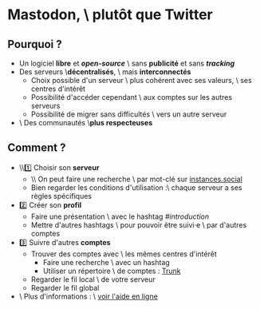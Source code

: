 # Mastodon, \\ plutôt que Twitter

## <span class="ml-20">Pourquoi ?</span>
- Un logiciel **libre** et **_open-source_** \\ sans **publicité** et sans **_tracking_**
- Des serveurs \\**décentralisés**,  \\ mais **interconnectés**
  - Choix possible d'un serveur \\ plus cohérent avec ses valeurs, \\ ses centres d'intérêt
  - Possibilité d'accéder cependant \\ aux comptes sur les autres serveurs
  - Possibilité de migrer sans difficultés \\ vers un autre serveur
- \\ Des communautés \\**plus respecteuses**


## <span class="ml-20">Comment ?</span>

- \\\\:one: Choisir son **serveur**
  - \\\\ On peut faire une recherche \\ par mot-clé sur [instances.social](https://instances.social/list)
  - Bien regarder les conditions d'utilisation :\\ chaque serveur a ses règles spécifiques
- :two: Créer son **profil**
  - Faire une présentation \\ avec le hashtag _#introduction_
  - Mettre d'autres hashtags \\ pour pouvoir être suivi·e \\ par d'autres comptes
- :three: Suivre d'autres **comptes**
  - Trouver des comptes avec \\ les mêmes centres d'intérêt
    - Faire une recherche \\ avec un hashtag
    - Utiliser un répertoire \\ de comptes : [Trunk](https://communitywiki.org/trunk/)
  - Regarder le fil local \\ de votre serveur
  - Regarder le fil global
- \\ Plus d'informations : \\ [voir l'aide en ligne](https://mastodon.help/)